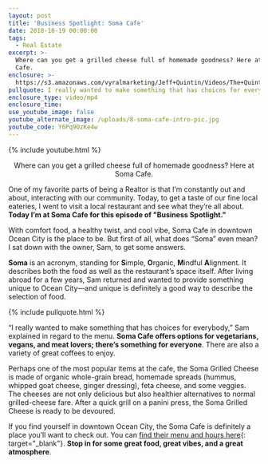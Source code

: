 ```yaml
---
layout: post
title: 'Business Spotlight: Soma Cafe'
date: 2018-10-19 00:00:00
tags:
  - Real Estate
excerpt: >-
  Where can you get a grilled cheese full of homemade goodness? Here at Soma
  Cafe.
enclosure: >-
  https://s3.amazonaws.com/vyralmarketing/Jeff+Quintin/Videos/The+Quintin+Group+-+Business+Spotlight-+Soma+Cafe.mp4
pullquote: I really wanted to make something that has choices for everybody.
enclosure_type: video/mp4
enclosure_time:
use_youtube_image: false
youtube_alternate_image: /uploads/8-soma-cafe-intro-pic.jpg
youtube_code: Y6Pq9OzKe4w
---
```


{% include youtube.html %}

<center>Where can you get a grilled cheese full of homemade goodness? Here at Soma Cafe.</center>

One of my favorite parts of being a Realtor is that I’m constantly out and about, interacting with our community. Today, to get a taste of our fine local eateries, I went to visit a local restaurant and see what they’re all about. **Today I’m at Soma Cafe for this episode of "Business Spotlight."**

With comfort food, a healthy twist, and cool vibe, Soma Cafe in downtown Ocean City is the place to be. But first of all, what does “Soma” even mean? I sat down with the owner, Sam, to get some answers.

**Soma** is an acronym, standing for **S**imple, **O**rganic, **M**indful **A**lignment. It describes both the food as well as the restaurant’s space itself. After living abroad for a few years, Sam returned and wanted to provide something unique to Ocean City—and unique is definitely a good way to describe the selection of food.

{% include pullquote.html %}

“I really wanted to make something that has choices for everybody,” Sam explained in regard to the menu. **Soma Cafe offers options for vegetarians, vegans, and meat lovers; there’s something for everyone**. There are also a variety of great coffees to enjoy.

Perhaps one of the most popular items at the cafe, the Soma Grilled Cheese is made of organic whole-grain bread, homemade spreads (hummus, whipped goat cheese, ginger dressing), feta cheese, and some veggies. The cheeses are not only delicious but also healthier alternatives to normal grilled-cheese fare. After a quick grill on a panini press, the Soma Grilled Cheese is ready to be devoured.

If you find yourself in downtown Ocean City, the Soma Cafe is definitely a place you’ll want to check out. You can [find their menu and hours here](https://www.facebook.com/pg/SomaCafeOC/about/?ref=page_internal){: target="_blank"}. **Stop in for some great food, great vibes, and a great atmosphere**.